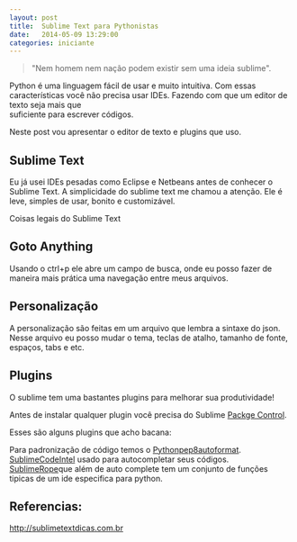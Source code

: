```yaml
---
layout: post
title:  Sublime Text para Pythonistas
date:   2014-05-09 13:29:00
categories: iniciante
---
```


> "Nem homem nem nação podem existir sem uma ideia sublime".

Python é uma linguagem fácil de usar e muito intuitiva. Com essas 
características você não precisa usar IDEs. Fazendo com que  um editor de texto seja mais que  
suficiente para escrever códigos.

Neste post vou apresentar o editor de texto e plugins que uso.  
 
## Sublime Text

Eu já usei IDEs pesadas como Eclipse e Netbeans antes de conhecer 
o Sublime Text. A simplicidade do sublime text me chamou a atenção. 
Ele é leve, simples de usar, bonito e customizável.

Coisas legais do Sublime Text


## Goto Anything 

Usando o ctrl+p ele abre um campo de busca, onde eu posso fazer de maneira mais prática uma navegação entre meus
arquivos.


## Personalização
A personalização são feitas em um arquivo que lembra a sintaxe do json. Nesse arquivo 
eu posso mudar o tema, teclas de atalho, tamanho de fonte, espaços, tabs e etc. 


## Plugins

O sublime tem uma bastantes plugins para melhorar sua produtividade!

Antes de instalar qualquer plugin você precisa do Sublime [Packge Control](https://sublime.wbond.net/).

Esses são alguns plugins que acho bacana:

Para padronização de código temos o [Pythonpep8autoformat](https://sublime.wbond.net/packages/Python%20PEP8%20Autoformat).
[SublimeCodeIntel](https://sublime.wbond.net/packages/SublimeCodeIntel) usado para autocompletar seus códigos.
[SublimeRope](https://sublime.wbond.net/packages/SublimeRope)que além de auto complete tem um conjunto de funções tipicas de um ide especifica para python.

## Referencias:

http://sublimetextdicas.com.br